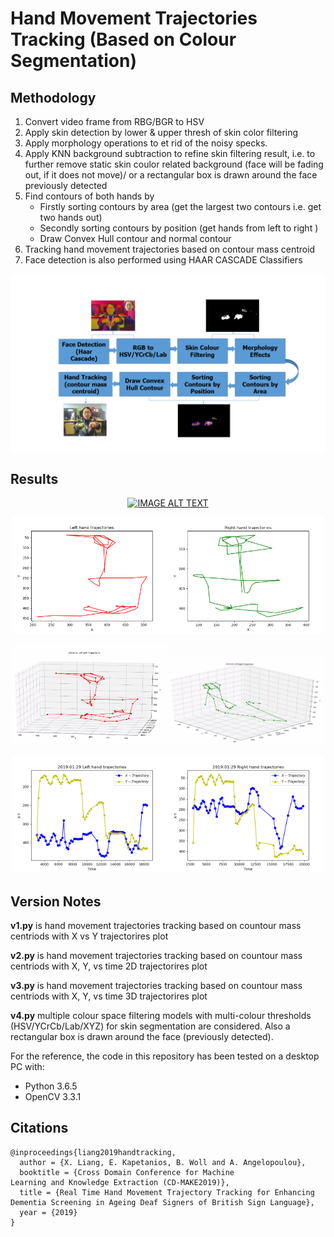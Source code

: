 # Hand Movement Trajectories Tracking (Based on Colour Segmentation)
## Methodology
1. Convert video frame from RBG/BGR to HSV 
2. Apply skin detection by lower & upper thresh of skin color filtering
3. Apply morphology operations to et rid of the noisy specks.
4. Apply KNN background subtraction to refine skin filtering result, i.e. to further remove static skin coulor related background (face will be fading out, if it does not move)/ or a rectangular box is drawn around the face previously detected
5. Find contours of both hands by
   - Firstly sorting contours by area  (get the largest two contours i.e. get two hands out)
   - Secondly sorting contours by position (get hands from left to right )
   - Draw Convex Hull contour and normal contour
6. Tracking hand movement trajectories based on contour mass centroid 
7. Face detection is also performed using HAAR CASCADE Classifiers

<p align="center">
<img src="Image/Figure%201.PNG" width="650">
</p>

## Results
<div align="center">
  <a href="https://www.youtube.com/watch?v=nwIRszst49Y&feature=youtu.be&t=2"><img src="https://img.youtube.com/vi/nwIRszst49Y/hqdefault.jpg" alt="IMAGE ALT TEXT"></a>
</div>
<p align="center">
<img src="Image/Figure5left.PNG" width="250"><img src="Image/Figure5right.PNG" width="250">
</p>  
<p align="center">
<img src="Image/Figure6left.PNG" width="250"><img src="Image/Figure6right.PNG" width="250">
</p>

<p align="center">
<img src="Image/Figure6left2D.png" width="250"><img src="Image/Figure6right2D.png" width="250">
</p>  

## Version Notes
**v1.py** is hand movement trajectories tracking based on countour mass centriods with X vs Y trajectorires plot

**v2.py** is hand movement trajectories tracking based on countour mass centriods with X, Y, vs time 2D trajectorires plot

**v3.py** is hand movement trajectories tracking based on countour mass centriods with X, Y, vs time 3D trajectorires plot

**v4.py** multiple colour space filtering models with multi-colour thresholds (HSV/YCrCb/Lab/XYZ) for skin segmentation are considered. Also a rectangular box is drawn around the face (previously detected).

For the reference, the code in this repository has been tested on a desktop PC with:
* Python 3.6.5
* OpenCV 3.3.1
## Citations
```
@inproceedings{liang2019handtracking,
  author = {X. Liang, E. Kapetanios, B. Woll and A. Angelopoulou},
  booktitle = {Cross Domain Conference for Machine
Learning and Knowledge Extraction (CD-MAKE2019)},
  title = {Real Time Hand Movement Trajectory Tracking for Enhancing
Dementia Screening in Ageing Deaf Signers of British Sign Language},
  year = {2019}
}
```
